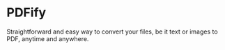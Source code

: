 # PDFify
Straightforward and easy way to convert your files, be it text or images to PDF, anytime and anywhere. 
